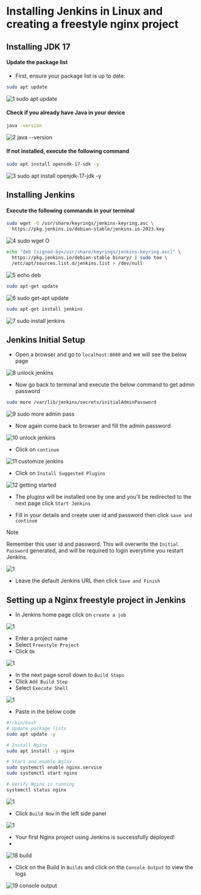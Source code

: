 # Installing Jenkins in Linux and creating a freestyle nginx project

## Installing JDK 17

#### Update the package list

  - First, ensure your package list is up to date:

```bash
sudo apt update
```
![1 sudo apt update](https://github.com/user-attachments/assets/1daaa9a1-842c-49a4-a2be-75b28bb69082)

#### Check if you already have Java in your device
```bash
java -version
```
![2 java --version](https://github.com/user-attachments/assets/f8f1025b-9ff0-457a-8c47-14547bbc4d26)

#### If not installed, execute the following command
```bash
sudo apt install opensdk-17-sdk -y
```
![3 sudo apt install openjdk-17-jdk -y](https://github.com/user-attachments/assets/81180b19-b048-4dd6-894b-11b12ff9be7b)

## Installing Jenkins

#### Execute the following commands in your terminal

```bash
sudo wget -O /usr/share/keyrings/jenkins-keyring.asc \
  https://pkg.jenkins.io/debian-stable/jenkins.io-2023.key
```
![4 sudo wget O](https://github.com/user-attachments/assets/71a1f29e-cf12-4851-90b4-fd33015335ea)

```bash
echo "deb [signed-by=/usr/share/keyrings/jenkins-keyring.asc]" \
  https://pkg.jenkins.io/debian-stable binary/ | sudo tee \
  /etc/apt/sources.list.d/jenkins.list > /dev/null
```
![5 echo deb](https://github.com/user-attachments/assets/2fb7d860-dd13-4e76-803f-5cd910d38010)

```bash
sudo apt-get update
```
![6 sudo get-apt update](https://github.com/user-attachments/assets/a9acc0aa-0c98-459d-a9f3-af1965284e1e)

```bash
sudo apt-get install jenkins
```
![7 sudo install jenkins](https://github.com/user-attachments/assets/19b473d7-5688-48be-9569-9a0bcaaa7af1)

## Jenkins Initial Setup

- Open a browser and go to `localhost:8080` and we will see the below page

![8 unlock jenkins](https://github.com/user-attachments/assets/d7deb17a-33d1-48ff-97e4-cc3db3a317a8)

- Now go back to terminal and execute the below command to get admin password
```bash
sudo more /var/lib/jenkins/secrets/initialAdminPassword
```
![9 sudo more admin pass](https://github.com/user-attachments/assets/e2991ff0-71ad-4943-9fc7-287177a53156)

- Now again come back to browser and fill the admin password

![10 unlock jenkins](https://github.com/user-attachments/assets/52f3dcbb-0ce6-4426-95dd-bac2c3d1721d)

- Click on `continue`

![11 customize jenkins](https://github.com/user-attachments/assets/2e15ce02-6d67-453e-9723-160ad15456ce)

- Click on `Install Suggested Plugins`

![12 getting started](https://github.com/user-attachments/assets/dcc3b613-59a3-45bd-8236-7066940901df)

- The plugins will be installed one by one and you'll be redirected to the next page click `Start Jenkins`

- Fill in your details and create user id and password then click `save and continue`
> [!NOTE]  
> Remember this user id and password. This will overwrite the `Initial Password` generated, and will be required to login everytime you restart Jenkins.

![1](https://github.com/user-attachments/assets/7dc3ae3c-85f4-4820-80a4-9b455affc3ae)

- Leave the default Jenkins URL then click `Save and Finish`

## Setting up a Nginx freestyle project in Jenkins
 - In Jenkins home page click on `create a job`

![1](https://github.com/user-attachments/assets/90d7c7fb-50ed-4bd3-93f4-5afb45a29734)

 - Enter a project name
 - Select `Freestyle Project`
 - Click `Ok`

![1](https://github.com/user-attachments/assets/03d4672d-21e5-467f-9742-035c662784b8)

 - In the next page scroll down to `Build Steps`
 - Click `Add Build Step`
 - Select `Execute Shell`

![1](https://github.com/user-attachments/assets/60f7d6b0-85e9-44eb-a78b-9a94e8d46a94)

 - Paste in the below code
```bash
#!/bin/bash
# Update package lists
sudo apt update -y

# Install Nginx
sudo apt install -y nginx

# Start and enable Nginx
sudo systemctl enable nginx.service
sudo systemctl start nginx

# Verify Nginx is running
systemctl status nginx
```

![1](https://github.com/user-attachments/assets/27fd056c-ea7e-4069-9f23-fd7887260f96)

 - Click `Build Now` in the left side panel
   
![1](https://github.com/user-attachments/assets/290bb3be-cf50-40e8-b42e-a1cc9e2f2341)

 - Your first Nginx project using Jenkins is successfully deployed!
 - 
![18 build](https://github.com/user-attachments/assets/aa86dc2d-7c20-4efd-b0ad-1565a592cba7)

 - Click on the Build in `Builds` and click on the `Console Output` to view the logs

![19 console output](https://github.com/user-attachments/assets/03bf585d-396b-4ffe-9a12-ec3e08f865d6)


